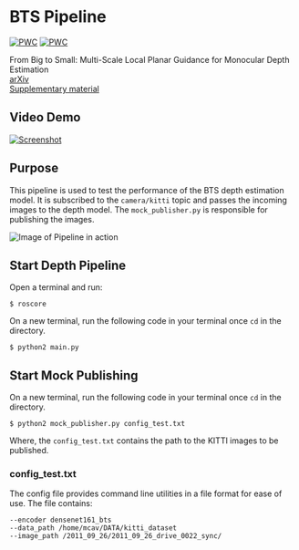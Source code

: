 # BTS Pipeline
[![PWC](https://img.shields.io/endpoint.svg?url=https://paperswithcode.com/badge/from-big-to-small-multi-scale-local-planar/monocular-depth-estimation-on-kitti-eigen)](https://paperswithcode.com/sota/monocular-depth-estimation-on-kitti-eigen?p=from-big-to-small-multi-scale-local-planar) 
[![PWC](https://img.shields.io/endpoint.svg?url=https://paperswithcode.com/badge/from-big-to-small-multi-scale-local-planar/monocular-depth-estimation-on-nyu-depth-v2)](https://paperswithcode.com/sota/monocular-depth-estimation-on-nyu-depth-v2?p=from-big-to-small-multi-scale-local-planar)

From Big to Small: Multi-Scale Local Planar Guidance for Monocular Depth Estimation   
[arXiv](https://arxiv.org/abs/1907.10326)  
[Supplementary material](https://arxiv.org/src/1907.10326v4/anc/bts_sm.pdf) 

## Video Demo 
[![Screenshot](https://img.youtube.com/vi/1J-GSb0fROw/maxresdefault.jpg)](https://www.youtube.com/watch?v=1J-GSb0fROw)


## Purpose

This pipeline is used to test the performance of the BTS depth estimation model. It
is subscribed to the `camera/kitti` topic and passes the incoming images to the depth model.
The `mock_publisher.py` is responsible for publishing the images.

![Image of Pipeline in action](https://git.infotech.monash.edu/MonashCAV/software/depth-estimation/tree/development-II/Images/display_test.PNG)

## Start Depth Pipeline

Open a terminal and run:

```shell
$ roscore
```

On a new terminal, run the following code in your terminal once `cd` in the directory.

```shell
$ python2 main.py
```

## Start Mock Publishing

On a new terminal, run the following code in your terminal once `cd` in the directory.

```shell
$ python2 mock_publisher.py config_test.txt
```

Where, the `config_test.txt` contains the path to the KITTI images to be published.

### config_test.txt

The config file provides command line utilities in a file format for ease of use.
The file contains: 

```shell
--encoder densenet161_bts 
--data_path /home/mcav/DATA/kitti_dataset 
--image_path /2011_09_26/2011_09_26_drive_0022_sync/
```
